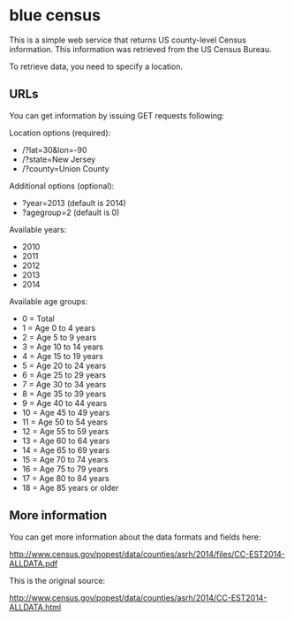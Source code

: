 blue census
===========

This is a simple web service that returns US county-level Census information.
This information was retrieved from the US Census Bureau.

To retrieve data, you need to specify a location.

URLs
----
You can get information by issuing GET requests following:

Location options (required):
- /?lat=30&lon=-90
- /?state=New Jersey
- /?county=Union County

Additional options (optional):
- ?year=2013    (default is 2014)
- ?agegroup=2   (default is 0)

Available years:
- 2010
- 2011
- 2012
- 2013
- 2014

Available age groups:
- 0 = Total
- 1 = Age 0 to 4 years
- 2 = Age 5 to 9 years
- 3 = Age 10 to 14 years
- 4 = Age 15 to 19 years
- 5 = Age 20 to 24 years
- 6 = Age 25 to 29 years
- 7 = Age 30 to 34 years
- 8 = Age 35 to 39 years
- 9 = Age 40 to 44 years
- 10 = Age 45 to 49 years
- 11 = Age 50 to 54 years
- 12 = Age 55 to 59 years
- 13 = Age 60 to 64 years
- 14 = Age 65 to 69 years
- 15 = Age 70 to 74 years
- 16 = Age 75 to 79 years
- 17 = Age 80 to 84 years
- 18 = Age 85 years or older

More information
----------------
You can get more information about the data formats and fields here:

http://www.census.gov/popest/data/counties/asrh/2014/files/CC-EST2014-ALLDATA.pdf

This is the original source:

http://www.census.gov/popest/data/counties/asrh/2014/CC-EST2014-ALLDATA.html

